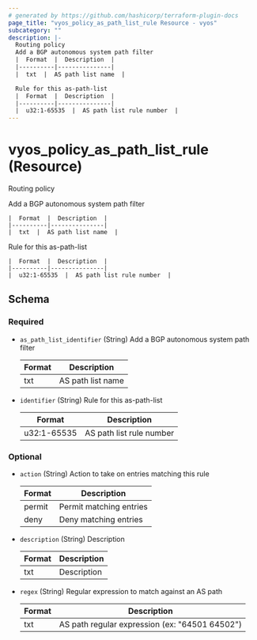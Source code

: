 ```yaml
---
# generated by https://github.com/hashicorp/terraform-plugin-docs
page_title: "vyos_policy_as_path_list_rule Resource - vyos"
subcategory: ""
description: |-
  Routing policy
  Add a BGP autonomous system path filter
  |  Format  |  Description  |
  |----------|---------------|
  |  txt  |  AS path list name  |

  Rule for this as-path-list
  |  Format  |  Description  |
  |----------|---------------|
  |  u32:1-65535  |  AS path list rule number  |
---
```


# vyos_policy_as_path_list_rule (Resource)

Routing policy

Add a BGP autonomous system path filter

    |  Format  |  Description  |
    |----------|---------------|
    |  txt  |  AS path list name  |

Rule for this as-path-list

    |  Format  |  Description  |
    |----------|---------------|
    |  u32:1-65535  |  AS path list rule number  |



<!-- schema generated by tfplugindocs -->
## Schema

### Required

- `as_path_list_identifier` (String) Add a BGP autonomous system path filter

    |  Format  |  Description  |
    |----------|---------------|
    |  txt  |  AS path list name  |
- `identifier` (String) Rule for this as-path-list

    |  Format  |  Description  |
    |----------|---------------|
    |  u32:1-65535  |  AS path list rule number  |

### Optional

- `action` (String) Action to take on entries matching this rule

    |  Format  |  Description  |
    |----------|---------------|
    |  permit  |  Permit matching entries  |
    |  deny  |  Deny matching entries  |
- `description` (String) Description

    |  Format  |  Description  |
    |----------|---------------|
    |  txt  |  Description  |
- `regex` (String) Regular expression to match against an AS path

    |  Format  |  Description  |
    |----------|---------------|
    |  txt  |  AS path regular expression (ex: "64501 64502")  |
